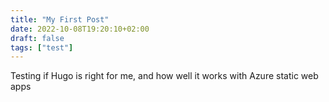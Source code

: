 ```yaml
---
title: "My First Post"
date: 2022-10-08T19:20:10+02:00
draft: false
tags: ["test"]
---
```


Testing if Hugo is right for me, and how well it works with Azure static web apps